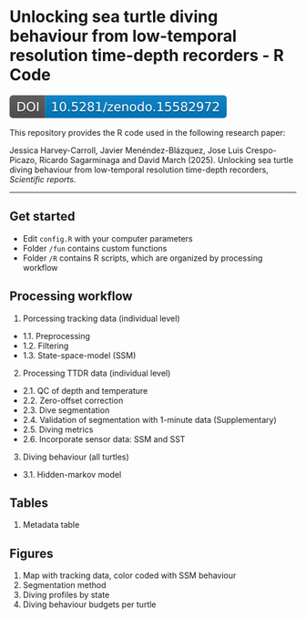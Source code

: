 # Unlocking sea turtle diving behaviour from low-temporal resolution time-depth recorders - R Code

![](images/zenodo.15582972-1.svg)

This repository provides the R code used in the following research paper:

Jessica Harvey-Carroll, Javier Menéndez-Blázquez, Jose Luis Crespo-Picazo, Ricardo Sagarminaga and David March (2025). Unlocking sea turtle diving behaviour from low-temporal resolution time-depth recorders, *Scientific reports.*

------------------------------------------------------------------------

## Get started

-   Edit `config.R` with your computer parameters
-   Folder `/fun` contains custom functions
-   Folder `/R` contains R scripts, which are organized by processing workflow

## Processing workflow

1.  Porcessing tracking data (individual level)

-   1.1. Preprocessing
-   1.2. Filtering
-   1.3. State-space-model (SSM)

2.  Processing TTDR data (individual level)

-   2.1. QC of depth and temperature
-   2.2. Zero-offset correction
-   2.3. Dive segmentation
-   2.4. Validation of segmentation with 1-minute data (Supplementary)
-   2.5. Diving metrics
-   2.6. Incorporate sensor data: SSM and SST

3.  Diving behaviour (all turtles)

-   3.1. Hidden-markov model

## Tables

1.  Metadata table

## Figures

1.  Map with tracking data, color coded with SSM behaviour
2.  Segmentation method
3.  Diving profiles by state
4.  Diving behaviour budgets per turtle
